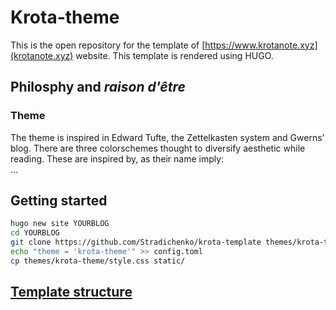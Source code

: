 # Krota-theme
This is the open repository for the template of [https://www.krotanote.xyz](krotanote.xyz) website.
This template is rendered using HUGO.

## Philosphy and _raison d'être_

### Theme
The theme is inspired in Edward Tufte, the Zettelkasten system and Gwerns' blog. There are three colorschemes thought to diversify aesthetic while reading. These are inspired by, as their name imply:  
...


## Getting started
```bash
hugo new site YOURBLOG
cd YOURBLOG
git clone https://github.com/Stradichenko/krota-template themes/krota-theme
echo "theme = 'krota-theme'" >> config.toml
cp themes/krota-theme/style.css static/
```

## [Template structure](template-structure)
